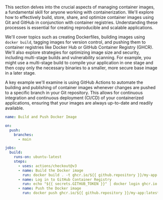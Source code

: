 This section delves into the crucial aspects of managing container images, a fundamental skill for anyone working with containerization. We'll explore how to effectively build, store, share, and optimize container images using Git and GitHub in conjunction with container registries. Understanding these processes is essential for creating reproducible and scalable applications.

We'll cover topics such as creating Dockerfiles, building images using `docker build`, tagging images for version control, and pushing them to container registries like Docker Hub or GitHub Container Registry (GHCR). We'll also explore strategies for optimizing image size and security, including multi-stage builds and vulnerability scanning. For example, you might use a multi-stage build to compile your application in one stage and then copy only the necessary binaries to a smaller, more secure base image in a later stage.

A key example we'll examine is using GitHub Actions to automate the building and publishing of container images whenever changes are pushed to a specific branch in your Git repository. This allows for continuous integration and continuous deployment (CI/CD) of your containerized applications, ensuring that your images are always up-to-date and readily available.

```yaml
name: Build and Push Docker Image

on:
  push:
    branches:
      - main

jobs:
  build:
    runs-on: ubuntu-latest
    steps:
      - uses: actions/checkout@v3
      - name: Build the Docker image
        run: docker build . -t ghcr.io/${{ github.repository }}/my-app:latest
      - name: Log in to GitHub Container Registry
        run: echo "${{ secrets.GITHUB_TOKEN }}" | docker login ghcr.io -u ${{ github.actor }} --password-stdin
      - name: Push the Docker image
        run: docker push ghcr.io/${{ github.repository }}/my-app:latest
```